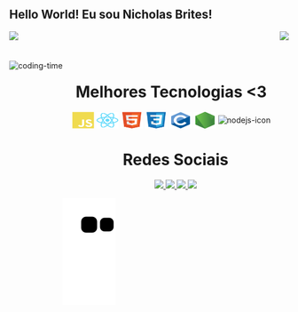 ## Hello World! Eu sou Nicholas Brites!

<div>
  
  <img  height="180em" src="https://github-readme-stats.vercel.app/api?username=nicholasbrites&show_icons=true&theme=great-gatsby&include_all_commits=true&count_private=true"/>
  <img align="right" height="180em" src="https://github-readme-stats.vercel.app/api/top-langs/?username=nicholasbrites&layout=compact&langs_count=16&theme=great-gatsby"/>
</div>
<br>

<div  align="center"> 
  <div style="display: inline_block"><br>
    <img align="left" height="250" alt="coding-time" src="https://i.giphy.com/qgQUggAC3Pfv687qPC.webp">
    <h1 align="center">Melhores Tecnologias <3</h1>
    <img align="center" height="30" width="40" alt="js-icon"  src="https://raw.githubusercontent.com/devicons/devicon/master/icons/javascript/javascript-plain.svg">
    <img align="center" height="30" width="40" alt="react-icon" src="https://raw.githubusercontent.com/devicons/devicon/master/icons/react/react-original.svg">
    <img align="center" height="30" width="40" alt="html-icon" src="https://raw.githubusercontent.com/devicons/devicon/master/icons/html5/html5-original.svg">
    <img align="center" height="30" width="40" alt="css-icon" src="https://raw.githubusercontent.com/devicons/devicon/master/icons/css3/css3-original.svg">
    <img align="center" height="30" width="40" alt="c-icon" src="https://raw.githubusercontent.com/devicons/devicon/master/icons/c/c-original.svg">
    <img align="center" height="30" width="40" alt="nodejs-icon" src="https://raw.githubusercontent.com/devicons/devicon/master/icons/nodejs/nodejs-original.svg">
    <img align="center" height="30" width="40" alt="nodejs-icon" src="https://raw.githubusercontent.com/jmnote/z-icons/master/svg/cpp.svg">
   </div>
    
  
  <h1 align="center">Redes Sociais</h1>
    <a href = "mailto: nickbrites1@gmail.com">
      <img width="30" src="https://cdn-icons-png.flaticon.com/512/281/281769.png">
    </a>
    <a href = "https://www.linkedin.com/in/nicholas-brites-73b92121a/">
      <img width="25" src="https://upload.wikimedia.org/wikipedia/commons/c/ca/LinkedIn_logo_initials.png">
    </a>
    <a href = "https://www.instagram.com/nicholasbrites/">
      <img width="25" src="https://upload.wikimedia.org/wikipedia/commons/thumb/a/a5/Instagram_icon.png/768px-Instagram_icon.png">
    </a>
    <a href = "https://wa.me/5515991580064">
      <img width="35" src="https://logopng.com.br/logos/whatsapp-33.png">
    </a>
</div>
  
![Snake animation](https://github.com/nicholasbrites/nicholasbrites/blob/output/github-contribution-grid-snake.svg)
